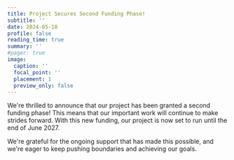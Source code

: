 ```yaml
---
title: Project Secures Second Funding Phase!
subtitle: ''
date: 2024-05-10 
profile: false
reading_time: true
summary: ''
#pager: true
image:
  caption: ''
  focal_point: ''
  placement: 1
  preview_only: false
---
```

<!--more-->

We're thrilled to announce that our project has been granted a second funding phase! 
This means that our important work will continue to make strides forward. 
With this new funding, our project is now set to run until the end of June 2027.

We're grateful for the ongoing support that has made this possible, and we're eager to keep pushing boundaries and achieving our goals. 
